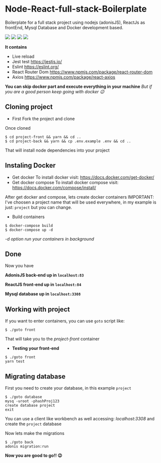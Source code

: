 # Node-React-full-stack-Boilerplate
Boilerplate for a full stack project using nodejs (adonisJS), ReactJs as frontEnd, Mysql Database and Docker development based.

![](https://d2.alternativeto.net/dist/icons/adonis-js_151971.png?width=128&height=128&mode=crop&upscale=false)
![](https://bognarjunior.files.wordpress.com/2018/03/if_react-js_logo_1174949.png?w=128)
![](https://cdn.iconscout.com/icon/free/png-128/mysql-20-1174940.png)
![](https://cdn.iconscout.com/icon/free/png-128/docker-226091.png)

**It contains**
- Live reload 
- Jest test https://jestjs.io/
- Eslint https://eslint.org/
- React Router Dom https://www.npmjs.com/package/react-router-dom
- Axios https://www.npmjs.com/package/react-axios

**You can skip docker part and execute everything in your machine** _But if you  are a good person keep going with docker :wink:_

## Cloning project

- First Fork the project and clone

Once cloned
```
$ cd project-front && yarn && cd ..
$ cd project-back && yarn && cp .env.example .env && cd ..
``` 

That will install node dependencies into your project

## Instaling Docker

- Get docker
To install docker visit: https://docs.docker.com/get-docker/
- Get docker compose
To install docker compose visit: https://docs.docker.com/compose/install/

After get docker and compose, lets create docker containers
IMPORTANT: I've choosen a project name that will be used everywhere, in my example is just: `project` but you can change.

- Build containers

```
$ docker-compose build
$ docker-compose up -d
``` 
_-d option run your containers in background_

## Done

Now you have 

**AdonisJS back-end up in `localhost:83`**

**ReactJS front-end up in `localhost:84`**

**Mysql database up in `localhost:3308`**

## Working with project

If you want to enter containers, you can use `goto` script like:

`$ ./goto front`

That will take you to the *project-front* container

- **Testing your front-end**
```
$ ./goto front
yarn test
```

## Migrating database

First you need to create your database, in this example `project`

```
$ ./goto database
mysq -uroot -phashProj123
create database project
exit
```

You can use a client like workbench as well accessing: *localhost:3308* and create the `project` database

Now lets make the migrations

```
$ ./goto back
adonis migration:run
```

**Now you are good to go!! :wink:**